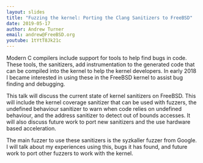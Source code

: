 ```yaml
---
layout: slides
title: "Fuzzing the kernel: Porting the Clang Sanitizers to FreeBSD"
date: 2019-05-17
author: Andrew Turner
email: andrew@FreeBSD.org
youtube: 1tYtT8Jk21c
---
```

Modern C compilers include support for tools to help find bugs in code. These tools, the sanitizers, add instrumentation to the generated code that can be compiled into the kernel to help the kernel developers. In early 2018 I became interested in using these in the FreeBSD kernel to assist bug finding and debugging.

This talk will discuss the current state of kernel sanitizers on FreeBSD. This will include the kernel coverage sanitizer that can be used with fuzzers, the undefined behaviour sanitizer to warn when code relies on undefined behaviour, and the address sanitizer to detect out of bounds accesses. It will also discuss future work to port new sanitizers and the use hardware based acceleration.

The main fuzzer to use these sanitizers is the syzkaller fuzzer from Google. I will talk about my experiences using this, bugs it has found, and future work to port other fuzzers to work with the kernel.
